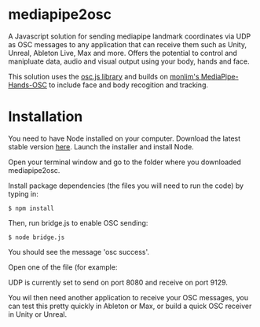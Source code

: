 # mediapipe2osc
 A Javascript solution for sending mediapipe landmark coordinates via UDP as OSC messages to any application that can receive them such as Unity, Unreal, Ableton Live, Max and more. Offers the potential to control and manipluate data, audio and visual output using your body, hands and face.

 This solution uses the [osc.js library](https://github.com/adzialocha/osc-js#osc-js) and builds on [monlim's MediaPipe-Hands-OSC](https://github.com/monlim/MediaPipe-Hands-OSC) to include face and body recogition and tracking.


# Installation 
You need to have Node installed on your computer. Download the latest stable version [here](https://nodejs.org/en/). Launch the installer and install Node.

Open your terminal window and go to the folder where you downloaded mediapipe2osc. 

Install package dependencies (the files you will need to run the code) by typing in:

```$ npm install```

Then, run bridge.js to enable OSC sending: 

```$ node bridge.js```

You should see the message 'osc success'.

Open one of the file (for example: 

UDP is currently set to send on port 8080 and receive on port 9129.

You wil then need another application to receive your OSC messages, you can test this pretty quickly in Ableton or Max, or build a quick OSC receiver in Unity or Unreal.
